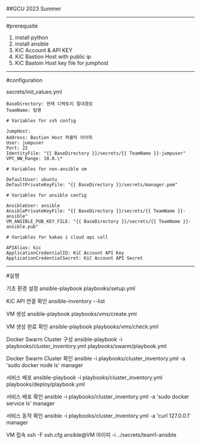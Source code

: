 ##GCU 2023 Summer

---

#prerequsite

1. install python
2. install ansible
3. KiC Account & API KEY
4. KiC Bastion Host with public ip
5. KiC Bastoin Host key file for jumphost

---

#configuration

secrets/init_values.yml

```
BaseDirectory: 현재 디렉토리 절대경로
TeamName: 팀명

# Variables for ssh config

JumpHost:
Address: Bastion Host 퍼블릭 아이피
User: jumpuser
Port: 22
IdentityFile: "{{ BaseDirectory }}/secrets/{{ TeamName }}-jumpuser"
VPC_NW_Range: 10.0.\*

# Variables for non-ansible vm

DefaultUser: ubuntu
DefaultPrivateKeyFile: "{{ BaseDirectory }}/secrets/manager.pem"

# Variables for ansible config

AnsibleUser: ansible
AnsiblePrivateKeyFile: "{{ BaseDirectory }}/secrets/{{ TeamName }}-ansible"
VM_ANSIBLE_PUB_KEY_FILE: "{{ BaseDirectory }}/secrets/{{ TeamName }}-ansible.pub"

# Variables for kakao i cloud api call

APIAlias: kic
ApplicationCredentialID: KiC Account API Key
ApplicationCredentialSecret: KiC Account API Secret
```

---

#실행

기초 환경 설정
ansible-playbook playbooks/setup.yml

KiC API 연결 확인
ansible-inventory --list

VM 생성 
ansible-playbook playbooks/vms/create.yml

VM 생성 완료 확인
ansible-playbook playbooks/vms/check.yml

Docker Swarm Cluster 구성
ansible-playbook -i playbooks/cluster_inventory.yml playbooks/swarm/playbook.yml

Docker Swarm Cluster 확인
ansible -i playbooks/cluster_inventory.yml -a 'sudo docker node ls' manager

서비스 배포
ansible-playbook -i playbooks/cluster_inventory.yml playbooks/deploy/playbook.yml

서비스 배포 확인
ansible -i playbooks/cluster_inventory.yml -a 'sudo docker service ls' manager

서비스 동작 확인
ansible -i playbooks/cluster_inventory.yml -a 'curl 127.0.0.1' manager

VM 접속
ssh -F ssh.cfg ansible@VM 아이피 -i ../secrets/team1-ansible
